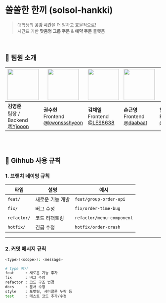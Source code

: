 # 쏠쏠한 한끼 (solsol-hankki)

> 대학생의 **공강 시간**을 더 알차고 효율적으로!  
> 시간표 기반 **맞춤형 그룹 주문** & **예약 주문** 플랫폼


<br />

## 👥 팀원 소개

| <img src="https://github.com/Yjooon.png" width="100px"/> | <img src="https://github.com/kwonssshyeon.png" width="100px"/> | <img src="https://github.com/LES8638.png" width="100px"/> | <img src="https://github.com/daabaat.png" width="100px"/> | <img src="https://github.com/jinyeong212.png" width="100px"/> |
|---|---|---|---|---|
| **김영준**<br>팀장 / Backend<br>[@Yjooon](https://github.com/Yjooon) | **권수현**<br>Frontend<br>[@kwonssshyeon](https://github.com/kwonssshyeon) | **김채일**<br>Frontend<br>[@LES8638](https://github.com/LES8638) | **손근영**<br>Frontend<br>[@daabaat](https://github.com/daabaat) | **임진영**<br>Frontend<br>[@jinyeong212](https://github.com/jinyeong212) |



<br /><br />

## 📏 Gihhub 사용 규칙

### 1. 브랜치 네이밍 규칙
| 타입 | 설명 | 예시 |
|------|------|------|
| `feat/` | 새로운 기능 개발 | `feat/group-order-api` |
| `fix/` | 버그 수정 | `fix/order-time-bug` |
| `refactor/` | 코드 리팩토링 | `refactor/menu-component` |
| `hotfix/` | 긴급 수정 | `hotfix/order-crash` |

---

### 2. 커밋 메시지 규칙
```bash
<type>(<scope>): <message>

# type 예시
feat     : 새로운 기능 추가
fix      : 버그 수정
refactor : 코드 구조 변경
docs     : 문서 수정
style    : 포맷팅, 세미콜론 누락 등
test     : 테스트 코드 추가/수정

```